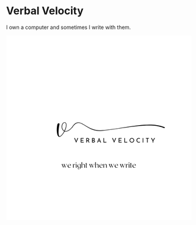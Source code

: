 # Verbal Velocity

I own a computer and sometimes I write with them.

<img src="./public/logo.png">
</img>
